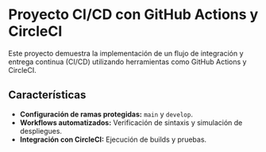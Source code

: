 # Proyecto CI/CD con GitHub Actions y CircleCI

Este proyecto demuestra la implementación de un flujo de integración y entrega continua (CI/CD) utilizando herramientas como GitHub Actions y CircleCI.

## Características

- **Configuración de ramas protegidas:** `main` y `develop`.
- **Workflows automatizados:** Verificación de sintaxis y simulación de despliegues.
- **Integración con CircleCI:** Ejecución de builds y pruebas.

